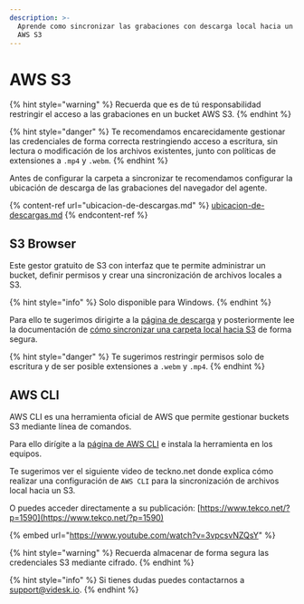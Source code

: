 ```yaml
---
description: >-
  Aprende como sincronizar las grabaciones con descarga local hacia un bucket
  AWS S3
---
```


# AWS S3

{% hint style="warning" %}
Recuerda que es de tú responsabilidad restringir el acceso a las grabaciones en un bucket AWS S3.
{% endhint %}

{% hint style="danger" %}
Te recomendamos encarecidamente gestionar las credenciales de forma correcta restringiendo acceso a escritura, sin lectura o modificación de los archivos existentes, junto con políticas de extensiones a `.mp4` y `.webm`.
{% endhint %}

Antes de configurar la carpeta a sincronizar te recomendamos configurar la ubicación de descarga de las grabaciones del navegador del agente.

{% content-ref url="ubicacion-de-descargas.md" %}
[ubicacion-de-descargas.md](ubicacion-de-descargas.md)
{% endcontent-ref %}

## S3 Browser

Este gestor gratuito de S3 con interfaz que te permite administrar un bucket, definir permisos y crear una sincronización de archivos locales a S3.

{% hint style="info" %}
Solo disponible para Windows.
{% endhint %}

Para ello te sugerimos dirigirte a la [página de descarga](https://s3browser.com/download.aspx) y posteriormente lee la documentación de [cómo sincronizar una carpeta local hacia S3](https://s3browser.com/amazon-s3-folder-sync.aspx) de forma segura.

{% hint style="danger" %}
Te sugerimos restringir permisos solo de escritura y de ser posible extensiones a `.webm` y `.mp4`.
{% endhint %}

## AWS CLI

AWS CLI es una herramienta oficial de AWS que permite gestionar buckets S3 mediante línea de comandos.

Para ello dirígite a la [página de AWS CLI](https://aws.amazon.com/es/cli/) e instala la herramienta en los equipos.

Te sugerimos ver el siguiente video de teckno.net donde explica cómo realizar una configuración de `AWS CLI` para la sincronización de archivos local hacia un S3.

O puedes acceder directamente a su publicación: [https://www.tekco.net/?p=1590](https://www.tekco.net/?p=1590)

{% embed url="https://www.youtube.com/watch?v=3vpcsvNZQsY" %}

{% hint style="warning" %}
Recuerda almacenar de forma segura las credenciales S3 mediante cifrado.
{% endhint %}

{% hint style="info" %}
Si tienes dudas puedes contactarnos a [support@videsk.io](mailto:support@videsk.io).
{% endhint %}
